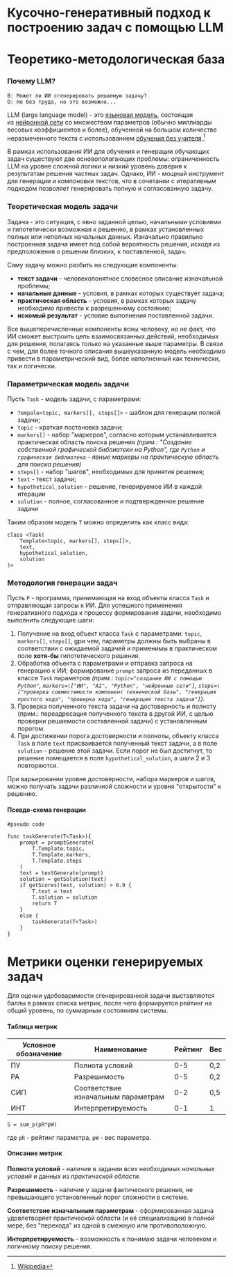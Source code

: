 # Кусочно-генеративный подход к построению задач с помощью LLM

# Теоретико-методологическая база

### Почему LLM?

```
В: Может ли ИИ сгенерировать решаемую задачу?
О: Не без труда, но это возможно...
```

LLM (large language model) - это [языковая модель](https://ru.wikipedia.org/wiki/%D0%AF%D0%B7%D1%8B%D0%BA%D0%BE%D0%B2%D0%B0%D1%8F_%D0%BC%D0%BE%D0%B4%D0%B5%D0%BB%D1%8C "Языковая модель"), состоящая из [нейронной сети](https://ru.wikipedia.org/wiki/%D0%9D%D0%B5%D0%B9%D1%80%D0%BE%D0%BD%D0%BD%D0%B0%D1%8F_%D1%81%D0%B5%D1%82%D1%8C "Нейронная сеть") со множеством параметров (обычно миллиарды весовых коэффициентов и более), обученной на большом количестве неразмеченного текста с использованием [обучения без учителя](https://ru.wikipedia.org/wiki/%D0%9E%D0%B1%D1%83%D1%87%D0%B5%D0%BD%D0%B8%D0%B5_%D0%B1%D0%B5%D0%B7_%D1%83%D1%87%D0%B8%D1%82%D0%B5%D0%BB%D1%8F "Обучение без учителя").[^1]

В рамках использования ИИ для обучения и генерации обучающих задач существуют две основополагающих проблемы: ограниченность LLM на уровне сложной логики и низкий уровень доверия к результатам решения частных задач. Однако, ИИ - мощный инструмент для генерации и компоновки текстов, что в сочетании с итеративным подходом позволяет генерировать полную и согласованную задачу.

### Теоретическая модель задачи

Задача - это ситуация, с явно заданной целью, начальными условиями и гипотетически возможная к решению, в рамках установленных полных или неполных начальных данных. Изначально правильно построенная задача имеет под собой вероятность решения, исходя из предположения о решении близких, к поставленной, задач.

Саму задачу можно разбить на следующие компоненты:
- **текст задачи** - человекопонятное словесное описание изначальной проблемы;
- **начальные данные** - условия, в рамках которых существует задача;
- **практическая область** - условия, в рамках которых задачу необходимо привести к разрешенному состоянию;
- **искомый результат** - условие выполнения поставленной задачи.

Все вышеперечисленные компоненты ясны человеку, но не факт, что ИИ сможет выстроить цепь взаимосвязанных действий, необходимых для решения, полагаясь только на указанные выше параметры. В связи с чем, для более точного описания вышеуказанную модель необходимо привести в параметрический вид, более наполненный как технически, так и логически.

### Параметрическая модель задачи

Пусть `Task` - модель задачи, с параметрами:
- `Tempale<topic, markers[], steps[]>` - шаблон для генерации полной задачи;
- `topic` - краткая постановка задачи;
- `markers[]` - набор "маркеров", согласно которым устанавливается практическая область поиска решения *(прим.: "Создание собственной графической библиотеки на Python", где `Python` и `графическая библиотека` - явные маркеры на практическую область для поиска решения)*
- `steps[]` - набор "шагов", необходимых для принятия решения;
- `text` - текст задачи;
- `hypothetical_solution` - решение, генерируемое ИИ в каждой итерации
- `solution` - полное, согласованное и подтвержденное решение задачи

Таким образом модель `T` можно определить как класс вида:

```
class <Task(
	Template<topic, markers[], steps[]>,
	text,  
	hypothetical_solution, 
	solution
)>
```

### Методология генерации задач

Пусть `P` - программа, принимающая на вход объекты класса `Task` и отправляющая запросы к ИИ. Для успешного применения генеративного подхода к процессу формирования задачи, необходимо выполнить следующие шаги:
1. Получение на вход объект класса `Task` с параметрами: `topic`, `markers[]`, `steps[]`, gри чем, параметры должны быть выбраны в соответствии с ожидаемой задачей и применимы в практическом поле **хотя-бы** гипотетического решения.
2. Обработка объекта с параметрами и отправка запроса на генерацию к ИИ; формирование `prompt` запроса из переданных в классе `Task` параметров *(прим.: `topic="создание ИИ с помощью Python"`, `markers=\["ИИ", "AI", "Python", "нейронные сети"]`, `steps=\["проверка совместимости компонент технической базы", "генерация простого кода", "проверка кода", "генерация текста задачи"]`)*.
3. Проверка полученного текста задачи на достоверность и полноту (прим.: переадресация полученного текста в другой ИИ, с целью проверки решаемости составленной задачи) с установленным порогом.
4. При достижении порога достоверности и полноты, объекту класса `Task` в поле `text` присваивается полученный текст задачи, а в поле `solution` - решение этой задачи. Если порог не был достигнут, то решение помещается в поле `hypothetical_solution`, а шаги 2 и 3 повторяются.

При варьировании уровня достоверности, набора маркеров и шагов, можно получать задачи различной сложности и уровня "открытости" к решению.

#### Псевдо-схема генерации

```
#pseudo code

func taskGenerate(T<Task>){
	prompt = promptGenerate(
		T.Template.topic, 
		T.Template.markers,
		T.Template.steps
	)
	text = textGenerate(prompt)
	solution = getSolution(text)
	if getScores(text, solution) > 0.9 {
		T.text = text
		T.solution = solution
		return T
	}
	else {
		taskGenerate(T<Task>)
	}
}

```

# Метрики оценки генерируемых задач

Для оценки удобоваримости сгенерированной задачи выставляются баллы в рамках списка метрик, после чего формируется рейтинг на общий уровень, по суммарным состояниям системы.

#### **Таблица метрик**

| Условное обозначение | Наименование                        | Рейтинг | Вес |
| -------------------- | ----------------------------------- | ------- | --- |
| ПУ                   | Полнота условий                     | 0-5     | 0,2 |
| РА                   | Разрешимость                        | 0-5     | 0,2 |
| СИП                  | Соответствие изначальным параметрам | 0-2     | 0,5 |
| ИНТ                  | Интерпретируемость                  | 0-1     | 1   |

`S = sum_p(pR*pW)` 

где `pR` - рейтинг параметра, `pW` - вес параметра.

#### Описание метрик

**Полнота условий** - наличие в задании всех необходимых *начальных условий* и данных из *практической области*.

**Разрешимость** - наличие у задачи фактического решения, не превышающего установленный порог сложности в системе.

**Соответствие изначальным параметрам** - сформированная задача удовлетворяет практической области (и её специализации) в полной мере, без "перехода" из одной в смежную или противоположную.

**Интерпретируемость** - возможность к понимаю задачи человеком и логичному поиску решения.

[^1]: [Wikipedia](https://ru.wikipedia.org/wiki/%D0%91%D0%BE%D0%BB%D1%8C%D1%88%D0%B0%D1%8F_%D1%8F%D0%B7%D1%8B%D0%BA%D0%BE%D0%B2%D0%B0%D1%8F_%D0%BC%D0%BE%D0%B4%D0%B5%D0%BB%D1%8C)
